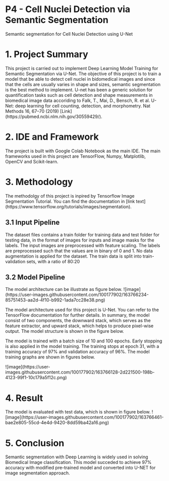 # P4 - Cell Nuclei Detection via Semantic Segmentation
 Semantic segmentation for Cell Nuclei Detection using U-Net
<h1> 1. Project Summary </h1>
<p>
This project is carried out to implement Deep Learning Model Training for Semantic Segmentation via U-Net. The objective of this project is to train a model that be able to detect cell nuclei in bidomedical images and since that the cells are usually varies in shape and sizes, semantic segmentation is the best method to implement. U-net has been a generic solution for quantification tasks such as cell detection and shape measurements in biomedical image data accoriding to Falk, T., Mai, D., Bensch, R. et al. U-Net: deep learning for cell counting, detection, and morphometry. Nat Methods 16, 67–70 (2019) [Link](https://pubmed.ncbi.nlm.nih.gov/30559429/).
</p>

<h1> 2. IDE and Framework </h1>
<p>
The project is built with Google Colab Notebook as the main IDE. The main frameworks used in this project are TensorFlow, Numpy, Matplotlib, OpenCV and Scikit-learn.
<p>
 
<h1> 3. Methodology </h1>
<p> 
The methodolgy of this project is inpired by Tensorflow Image Segmentation Tutorial. You can find the documentation in [link text](https://www.tensorflow.org/tutorials/images/segmentation).
<p>
 
<h2> 3.1 Input Pipeline </h2>
<p> 
The dataset files contains a train folder for training data and test folder for testing data, in the format of images for inputs and image masks for the labels. The input images are preprocessed with feature scaling. The labels are preprocessed such that the values are in binary of 0 and 1. No data augmentation is applied for the dataset. The train data is split into train-validation sets, with a ratio of 80:20
<p> 

<h2> 3.2 Model Pipeline </h2>
<p> The model architecture can be illustrate as figure below.
 ![image](https://user-images.githubusercontent.com/100177902/163766234-85751453-aa2d-4f10-b992-1ada7cc28e38.png)
<p> 
The model architecture used for this project is U-Net. You can refer to the TensorFlow documentation for further details. In summary, the model consist of two components, the downward stack, which serves as the feature extractor, and upward stack, which helps to produce pixel-wise output. The model structure is shown in the figure below.
<p>
 
<p>
The model is trained with a batch size of 10 and 100 epochs. Early stopping is also applied in the model training. The training stops at epoch 31, with a training accuracy of 97% and validation accuracy of 96%. The model training graphs are shown in figures below.
<p>
 ![image](https://user-images.githubusercontent.com/100177902/163766128-2d221500-198b-4123-99f1-10c179a5f12c.png)

<h1> 4. Result </h1>
<p> The model is evaluated with test data, which is shown in figure below.
 ![image](https://user-images.githubusercontent.com/100177902/163766461-bae2e805-55cd-4e4d-9420-8dd59ba42a16.png)

<h1> 5. Conclusion </h1>
<p> Semantic segmentation with Deep Learning is widely used in solving Biomedical Image classification. This model succeded to achieve 97% accuracy with modified pre-trained model and converted into U-NET for image segmentation approach. 
